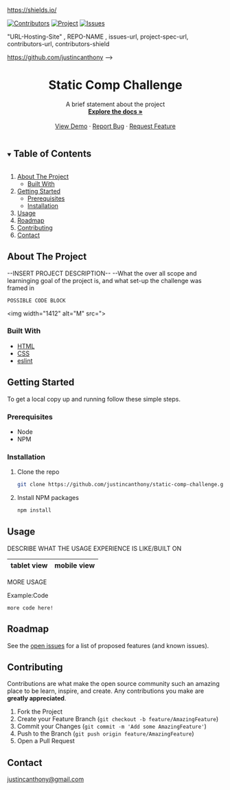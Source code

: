 

<!--  PROJECT_README_TEMPLATE -->

<!-- Frequently Used Links -->
https://shields.io/
<!--

My GitHub Profile
* [My GitHub Profile](github.com/justincanthony)

Websites
* [Javascript](https://www.javascript.com/)
* [HTML](https://html.com/)
* [CSS](https://developer.mozilla.org/en-US/docs/Web/CSS)
* [eslint](https://eslint.org/)
* [node](https://nodejs.org/en/)
* [WebPack](https://webpack.js.org/)
* [Express](https://expressjs.com/)
-->


<!-- PROJECT SHIELDS -->
<!--
*** I'm using markdown "reference style" links for readability.
*** Reference links are enclosed in brackets [ ] instead of parentheses ( ).
*** See the bottom of this document for the declaration of the reference variables
*** https://www.markdownguide.org/basic-syntax/#reference-style-links
-->

[![Contributors][contributors-shield]][contributors-url]
[![Project][turing-shield]][project-spec-url] 
[![Issues][issues-shield]][issues-url] 

<!-- CHANGE THESE VARIABLES TO YOUR OWN PROJECT SPECIFIC PAGE -->
"URL-Hosting-Site" , REPO-NAME , issues-url, project-spec-url, contributors-url, contributors-shield


https://github.com/justincanthony -->


<!-- PROJECT Details -->

  <h1 align="center">Static Comp Challenge</h1>

  <p align="center">
   A brief statement about the project
    <br />
    <a href=https://github.com/justincanthony/static-comp-challenge><strong>Explore the docs »</strong></a>
    <br />
    <br />
    <a href="https://"URL-Hosting-Site">View Demo</a>
    ·
    <a href="https://github.com/justincanthony/static-comp-challenge/issues">Report Bug</a>
    ·
    <a href="https://github.com/justincanthony/static-comp-challenge/issues">Request Feature</a>
  </p>
</p>

 

<!-- TABLE OF CONTENTS -->
<details open="open">
  <summary><h2 style="display: inline-block">Table of Contents</h2></summary>
  <ol>
    <li>
      <a href="#about-the-project">About The Project</a>
      <ul>
        <li><a href="#built-with">Built With</a></li>
      </ul>
    </li>
    <li>
      <a href="#getting-started">Getting Started</a>
      <ul>
        <li><a href="#prerequisites">Prerequisites</a></li>
        <li><a href="#installation">Installation</a></li>
      </ul>
    </li>
    <li><a href="#usage">Usage</a></li>
    <li><a href="#roadmap">Roadmap</a></li>
    <li><a href="#contributing">Contributing</a></li>
    <li><a href="#contact">Contact</a></li>
  </ol>
</details>



<!-- ABOUT THE PROJECT -->
## About The Project

--INSERT PROJECT DESCRIPTION--
--What the over all scope and learninging goal of the project is, and what set-up the challenge was framed in



```
POSSIBLE CODE BLOCK
  ```
  
<img width="1412" alt="M" src=">


### Built With
      
* [HTML](https://html.com/)
* [CSS](https://developer.mozilla.org/en-US/docs/Web/CSS)
* [eslint](https://eslint.org/)




<!-- GETTING STARTED -->
## Getting Started

To get a local copy up and running follow these simple steps.

### Prerequisites
* Node
* NPM



### Installation

1. Clone the repo
   ```sh
   git clone https://github.com/justincanthony/static-comp-challenge.git
   ```
2. Install NPM packages
   ```sh
   npm install
   ```

<!-- USAGE EXAMPLES -->
## Usage



<!-- Screen Size EXAMPLES -->

DESCRIBE WHAT THE USAGE EXPERIENCE IS LIKE/BUILT ON

tablet view                   |  mobile view
:-------------------------:|:-------------------------:

MORE USAGE


Example:Code
```
more code here!
```

<!-- ROADMAP -->
## Roadmap

See the [open issues](https://github.com/justincanthony/static-comp-challenge/issues) for a list of proposed features (and known issues).


<!-- CONTRIBUTING -->
## Contributing

Contributions are what make the open source community such an amazing place to be learn, inspire, and create. Any contributions you make are **greatly appreciated**.

1. Fork the Project
2. Create your Feature Branch (`git checkout -b feature/AmazingFeature`)
3. Commit your Changes (`git commit -m 'Add some AmazingFeature'`)
4. Push to the Branch (`git push origin feature/AmazingFeature`)
5. Open a Pull Request

## Contact

<a class="u-email Link--primary " href="mailto:justincanthony@gmail.com">justincanthony@gmail.com</a>


<!-- MARKDOWN LINKS & IMAGES -->
<!-- https://www.markdownguide.org/basic-syntax/#reference-style-links -->
[project-spec-url]: https://frontend.turing.edu/projects/module-1/m1-static-comp
[turing-shield]: https://img.shields.io/badge/Project%20-Spec-blue
[contributors-shield]: https://img.shields.io/badge/Contributors-1-blue
[contributors-url]: https://github.com/justincanthony/static-comp-challenge/graphs/contributors
[issues-shield]: https://img.shields.io/badge/Issues-0-blue
[issues-url]: https://github.com/justincanthony/static-comp-challenge/issues
